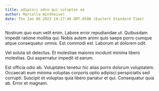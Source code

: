 ```yaml
---
title: adipisci odio qui voluptas ea
author: Marcella Wintheiser
date: Thu Jan 06 2022 10:27:40 GMT-0500 (Eastern Standard Time)
---
```

Nostrum quo eum velit enim. Labore error repudiandae ut. Quibusdam impedit ratione mollitia qui. Nobis autem animi quis saepe porro cumque atque consequatur omnis. Est commodi est. Laborum at dolorem odit.

 Vel soluta sit delectus. Et molestiae maiores incidunt minima libero molestias. Qui aspernatur impedit id earum.

 Est officia odio ab. Voluptates tenetur hic alias porro dolorum voluptatem. Occaecati eum minima voluptas corporis optio adipisci perspiciatis sed corrupti. Suscipit et voluptas quia libero pariatur et qui. Consequatur quia ab. Error et magnam.